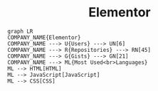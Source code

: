 <h1 align="center">Elementor</h1>

```mermaid
graph LR
COMPANY_NAME{Elementor}
COMPANY_NAME ---> U{Users} ---> UN[6]
COMPANY_NAME ---> R{Repositories} ---> RN[45]
COMPANY_NAME ---> G{Gists} ---> GN[21]
COMPANY_NAME ---> ML{Most Used<br>Languages}
ML --> HTML[HTML]
ML --> JavaScript[JavaScript]
ML --> CSS[CSS]
```
